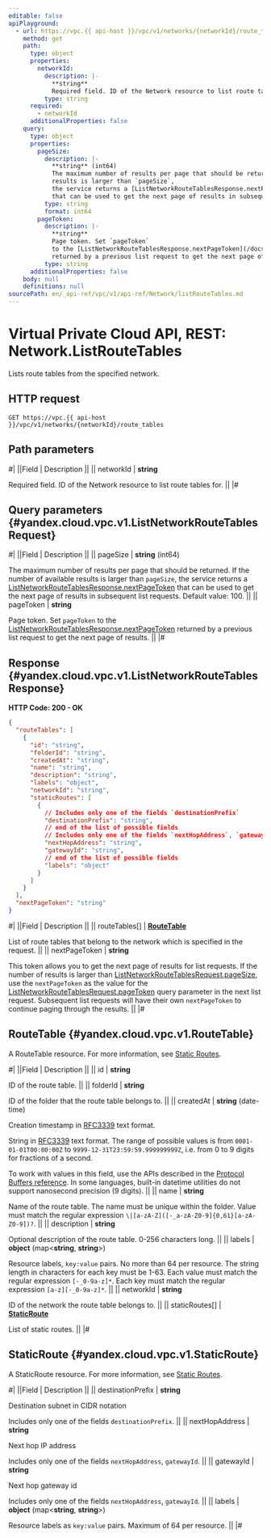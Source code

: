 ```yaml
---
editable: false
apiPlayground:
  - url: https://vpc.{{ api-host }}/vpc/v1/networks/{networkId}/route_tables
    method: get
    path:
      type: object
      properties:
        networkId:
          description: |-
            **string**
            Required field. ID of the Network resource to list route tables for.
          type: string
      required:
        - networkId
      additionalProperties: false
    query:
      type: object
      properties:
        pageSize:
          description: |-
            **string** (int64)
            The maximum number of results per page that should be returned. If the number of available
            results is larger than `pageSize`,
            the service returns a [ListNetworkRouteTablesResponse.nextPageToken](/docs/vpc/api-ref/Network/listRouteTables#yandex.cloud.vpc.v1.ListNetworkRouteTablesResponse)
            that can be used to get the next page of results in subsequent list requests. Default value: 100.
          type: string
          format: int64
        pageToken:
          description: |-
            **string**
            Page token. Set `pageToken`
            to the [ListNetworkRouteTablesResponse.nextPageToken](/docs/vpc/api-ref/Network/listRouteTables#yandex.cloud.vpc.v1.ListNetworkRouteTablesResponse)
            returned by a previous list request to get the next page of results.
          type: string
      additionalProperties: false
    body: null
    definitions: null
sourcePath: en/_api-ref/vpc/v1/api-ref/Network/listRouteTables.md
---
```


# Virtual Private Cloud API, REST: Network.ListRouteTables

Lists route tables from the specified network.

## HTTP request

```
GET https://vpc.{{ api-host }}/vpc/v1/networks/{networkId}/route_tables
```

## Path parameters

#|
||Field | Description ||
|| networkId | **string**

Required field. ID of the Network resource to list route tables for. ||
|#

## Query parameters {#yandex.cloud.vpc.v1.ListNetworkRouteTablesRequest}

#|
||Field | Description ||
|| pageSize | **string** (int64)

The maximum number of results per page that should be returned. If the number of available
results is larger than `pageSize`,
the service returns a [ListNetworkRouteTablesResponse.nextPageToken](#yandex.cloud.vpc.v1.ListNetworkRouteTablesResponse)
that can be used to get the next page of results in subsequent list requests. Default value: 100. ||
|| pageToken | **string**

Page token. Set `pageToken`
to the [ListNetworkRouteTablesResponse.nextPageToken](#yandex.cloud.vpc.v1.ListNetworkRouteTablesResponse)
returned by a previous list request to get the next page of results. ||
|#

## Response {#yandex.cloud.vpc.v1.ListNetworkRouteTablesResponse}

**HTTP Code: 200 - OK**

```json
{
  "routeTables": [
    {
      "id": "string",
      "folderId": "string",
      "createdAt": "string",
      "name": "string",
      "description": "string",
      "labels": "object",
      "networkId": "string",
      "staticRoutes": [
        {
          // Includes only one of the fields `destinationPrefix`
          "destinationPrefix": "string",
          // end of the list of possible fields
          // Includes only one of the fields `nextHopAddress`, `gatewayId`
          "nextHopAddress": "string",
          "gatewayId": "string",
          // end of the list of possible fields
          "labels": "object"
        }
      ]
    }
  ],
  "nextPageToken": "string"
}
```

#|
||Field | Description ||
|| routeTables[] | **[RouteTable](#yandex.cloud.vpc.v1.RouteTable)**

List of route tables that belong to the network which is specified in the request. ||
|| nextPageToken | **string**

This token allows you to get the next page of results for list requests. If the number of results
is larger than [ListNetworkRouteTablesRequest.pageSize](#yandex.cloud.vpc.v1.ListNetworkRouteTablesRequest), use
the `nextPageToken` as the value
for the [ListNetworkRouteTablesRequest.pageToken](#yandex.cloud.vpc.v1.ListNetworkRouteTablesRequest) query parameter
in the next list request. Subsequent list requests will have their own
`nextPageToken` to continue paging through the results. ||
|#

## RouteTable {#yandex.cloud.vpc.v1.RouteTable}

A RouteTable resource. For more information, see [Static Routes](/docs/vpc/concepts/routing).

#|
||Field | Description ||
|| id | **string**

ID of the route table. ||
|| folderId | **string**

ID of the folder that the route table belongs to. ||
|| createdAt | **string** (date-time)

Creation timestamp in [RFC3339](https://www.ietf.org/rfc/rfc3339.txt) text format.

String in [RFC3339](https://www.ietf.org/rfc/rfc3339.txt) text format. The range of possible values is from
`0001-01-01T00:00:00Z` to `9999-12-31T23:59:59.999999999Z`, i.e. from 0 to 9 digits for fractions of a second.

To work with values in this field, use the APIs described in the
[Protocol Buffers reference](https://developers.google.com/protocol-buffers/docs/reference/overview).
In some languages, built-in datetime utilities do not support nanosecond precision (9 digits). ||
|| name | **string**

Name of the route table.
The name must be unique within the folder.
Value must match the regular expression `\|[a-zA-Z]([-_a-zA-Z0-9]{0,61}[a-zA-Z0-9])?`. ||
|| description | **string**

Optional description of the route table. 0-256 characters long. ||
|| labels | **object** (map<**string**, **string**>)

Resource labels, `key:value` pairs.
No more than 64 per resource.
The string length in characters for each key must be 1-63.
Each value must match the regular expression `[-_0-9a-z]*`.
Each key must match the regular expression `[a-z][-_0-9a-z]*`. ||
|| networkId | **string**

ID of the network the route table belongs to. ||
|| staticRoutes[] | **[StaticRoute](#yandex.cloud.vpc.v1.StaticRoute)**

List of static routes. ||
|#

## StaticRoute {#yandex.cloud.vpc.v1.StaticRoute}

A StaticRoute resource. For more information, see [Static Routes](/docs/vpc/concepts/routing).

#|
||Field | Description ||
|| destinationPrefix | **string**

Destination subnet in CIDR notation

Includes only one of the fields `destinationPrefix`. ||
|| nextHopAddress | **string**

Next hop IP address

Includes only one of the fields `nextHopAddress`, `gatewayId`. ||
|| gatewayId | **string**

Next hop gateway id

Includes only one of the fields `nextHopAddress`, `gatewayId`. ||
|| labels | **object** (map<**string**, **string**>)

Resource labels as `` key:value `` pairs. Maximum of 64 per resource. ||
|#